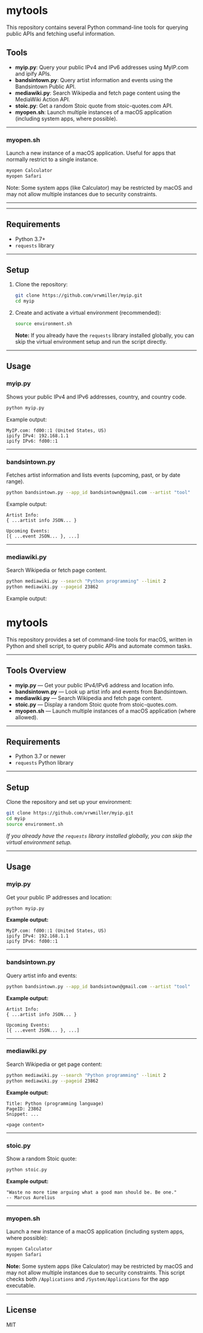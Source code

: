 
# mytools

This repository contains several Python command-line tools for querying public APIs and fetching useful information.

## Tools

- **myip.py**: Query your public IPv4 and IPv6 addresses using MyIP.com and ipify APIs.
- **bandsintown.py**: Query artist information and events using the Bandsintown Public API.
- **mediawiki.py**: Search Wikipedia and fetch page content using the MediaWiki Action API.
- **stoic.py**: Get a random Stoic quote from stoic-quotes.com API.
- **myopen.sh**: Launch multiple instances of a macOS application (including system apps, where possible).
---

### myopen.sh

Launch a new instance of a macOS application. Useful for apps that normally restrict to a single instance.

```sh
myopen Calculator
myopen Safari
```

Note: Some system apps (like Calculator) may be restricted by macOS and may not allow multiple instances due to security constraints.

---

---

## Requirements

- Python 3.7+
- `requests` library

---

## Setup

1. Clone the repository:

    ```sh
    git clone https://github.com/vrwmiller/myip.git
    cd myip
    ```

2. Create and activate a virtual environment (recommended):

    ```sh
    source environment.sh
    ```

    **Note:** If you already have the `requests` library installed globally, you can skip the virtual environment setup and run the script directly.

---

## Usage

### myip.py

Shows your public IPv4 and IPv6 addresses, country, and country code.

```sh
python myip.py
```

Example output:

```
MyIP.com: fd00::1 (United States, US)
ipify IPv4: 192.168.1.1
ipify IPv6: fd00::1
```

---

### bandsintown.py

Fetches artist information and lists events (upcoming, past, or by date range).

```sh
python bandsintown.py --app_id bandsintown@gmail.com --artist "tool"
```

Example output:

```
Artist Info:
{ ...artist info JSON... }

Upcoming Events:
[{ ...event JSON... }, ...]
```

---

### mediawiki.py

Search Wikipedia or fetch page content.

```sh
python mediawiki.py --search "Python programming" --limit 2
python mediawiki.py --pageid 23862
```

Example output:

# mytools

This repository provides a set of command-line tools for macOS, written in Python and shell script, to query public APIs and automate common tasks.

---

## Tools Overview

- **myip.py** — Get your public IPv4/IPv6 address and location info.
- **bandsintown.py** — Look up artist info and events from Bandsintown.
- **mediawiki.py** — Search Wikipedia and fetch page content.
- **stoic.py** — Display a random Stoic quote from stoic-quotes.com.
- **myopen.sh** — Launch multiple instances of a macOS application (where allowed).

---

## Requirements

- Python 3.7 or newer
- `requests` Python library

---

## Setup

Clone the repository and set up your environment:

```sh
git clone https://github.com/vrwmiller/myip.git
cd myip
source environment.sh
```

*If you already have the `requests` library installed globally, you can skip the virtual environment setup.*

---

## Usage

### myip.py

Get your public IP addresses and location:

```sh
python myip.py
```

**Example output:**

```text
MyIP.com: fd00::1 (United States, US)
ipify IPv4: 192.168.1.1
ipify IPv6: fd00::1
```

---

### bandsintown.py

Query artist info and events:

```sh
python bandsintown.py --app_id bandsintown@gmail.com --artist "tool"
```

**Example output:**

```text
Artist Info:
{ ...artist info JSON... }

Upcoming Events:
[{ ...event JSON... }, ...]
```

---

### mediawiki.py

Search Wikipedia or get page content:

```sh
python mediawiki.py --search "Python programming" --limit 2
python mediawiki.py --pageid 23862
```

**Example output:**

```text
Title: Python (programming language)
PageID: 23862
Snippet: ...

<page content>
```

---

### stoic.py

Show a random Stoic quote:

```sh
python stoic.py
```

**Example output:**

```text
"Waste no more time arguing what a good man should be. Be one."
-- Marcus Aurelius
```

---

### myopen.sh

Launch a new instance of a macOS application (including system apps, where possible):

```sh
myopen Calculator
myopen Safari
```

**Note:** Some system apps (like Calculator) may be restricted by macOS and may not allow multiple instances due to security constraints. This script checks both `/Applications` and `/System/Applications` for the app executable.

---

## License

MIT
